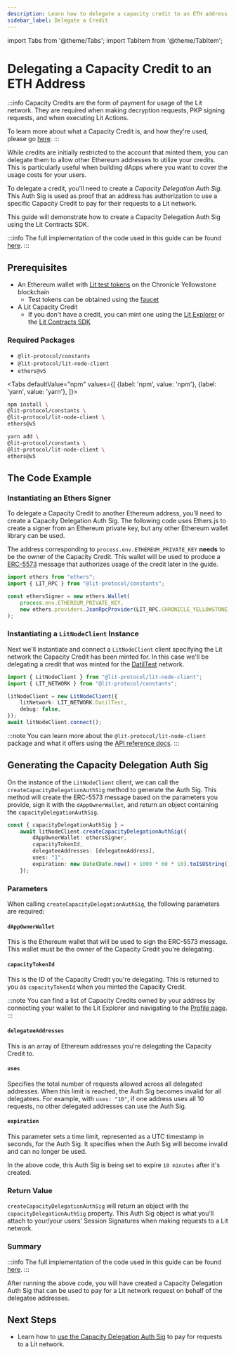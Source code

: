 ```yaml
---
description: Learn how to delegate a capacity credit to an ETH address
sidebar_label: Delegate a Credit
---
```


import Tabs from '@theme/Tabs';
import TabItem from '@theme/TabItem';

# Delegating a Capacity Credit to an ETH Address

:::info
Capacity Credits are the form of payment for usage of the Lit network. They are required when making decryption requests, PKP signing requests, and when executing Lit Actions.

To learn more about what a Capacity Credit is, and how they're used, please go [here](../../../learn/paying-for-lit/capacity-credits).
:::

While credits are initially restricted to the account that minted them, you can delegate them to allow other Ethereum addresses to utilize your credits. This is particularly useful when building dApps where you want to cover the usage costs for your users.

To delegate a credit, you'll need to create a _Capacity Delegation Auth Sig_. This Auth Sig is used as proof that an address has authorization to use a specific Capacity Credit to pay for their requests to a Lit network.

This guide will demonstrate how to create a Capacity Delegation Auth Sig using the Lit Contracts SDK.

:::info
The full implementation of the code used in this guide can be found [here](https://github.com/LIT-Protocol/developer-guides-code/tree/v2/capacity-credits/delegating/use-delegated-credit).
:::

## Prerequisites

- An Ethereum wallet with [Lit test tokens](../../../learn/overview/how-it-works/overview#the-lit-protocol-token) on the Chronicle Yellowstone blockchain
    - Test tokens can be obtained using the [faucet](https://chronicle-yellowstone-faucet.getlit.dev/)
- A Lit Capacity Credit
    - If you don't have a credit, you can mint one using the [Lit Explorer](./minting/via-lit-explorer.md) or the [Lit Contracts SDK](./minting/via-lit-contracts-sdk.md)

### Required Packages

- `@lit-protocol/constants`
- `@lit-protocol/lit-node-client`
- `ethers@v5`

<Tabs
defaultValue="npm"
values={[
{label: 'npm', value: 'npm'},
{label: 'yarn', value: 'yarn'},
]}>
<TabItem value="npm">

```bash
npm install \
@lit-protocol/constants \
@lit-protocol/lit-node-client \
ethers@v5
```

</TabItem>

<TabItem value="yarn">

```bash
yarn add \
@lit-protocol/constants \
@lit-protocol/lit-node-client \
ethers@v5
```

</TabItem>
</Tabs>

## The Code Example

### Instantiating an Ethers Signer

To delegate a Capacity Credit to another Ethereum address, you'll need to create a Capacity Delegation Auth Sig. The following code uses Ethers.js to create a signer from an Ethereum private key, but any other Ethereum wallet library can be used.

The address corresponding to `process.env.ETHEREUM_PRIVATE_KEY` **needs** to be the owner of the Capacity Credit. This wallet will be used to produce a [ERC-5573](https://eips.ethereum.org/EIPS/eip-5573) message that authorizes usage of the credit later in the guide.

```ts
import ethers from "ethers";
import { LIT_RPC } from "@lit-protocol/constants";

const ethersSigner = new ethers.Wallet(
    process.env.ETHEREUM_PRIVATE_KEY,
    new ethers.providers.JsonRpcProvider(LIT_RPC.CHRONICLE_YELLOWSTONE)
);
```

### Instantiating a `LitNodeClient` Instance

Next we'll instantiate and connect a `LitNodeClient` client specifying the Lit network the Capacity Credit has been minted for. In this case we'll be delegating a credit that was minted for the [DatilTest](../../../learn/overview/how-it-works/lit-networks/testnets#the-datil-test-network) network.

```ts
import { LitNodeClient } from "@lit-protocol/lit-node-client";
import { LIT_NETWORK } from "@lit-protocol/constants";

litNodeClient = new LitNodeClient({
    litNetwork: LIT_NETWORK.DatilTest,
    debug: false,
});
await litNodeClient.connect();
```

:::note
You can learn more about the `@lit-protocol/lit-node-client` package and what it offers using the [API reference docs](https://v7-api-doc-lit-js-sdk.vercel.app/classes/lit_node_client_src.LitNodeClient.html).
:::

## Generating the Capacity Delegation Auth Sig

On the instance of the `LitNodeClient` client, we can call the `createCapacityDelegationAuthSig` method to generate the Auth Sig. This method will create the ERC-5573 message based on the parameters you provide, sign it with the `dAppOwnerWallet`, and return an object containing the `capacityDelegationAuthSig`.

```ts
const { capacityDelegationAuthSig } =
    await litNodeClient.createCapacityDelegationAuthSig({
        dAppOwnerWallet: ethersSigner,
        capacityTokenId,
        delegateeAddresses: [delegateeAddress],
        uses: "1",
        expiration: new Date(Date.now() + 1000 * 60 * 10).toISOString(), // 10 minutes
    });
```

### Parameters

When calling `createCapacityDelegationAuthSig`, the following parameters are required:

#### `dAppOwnerWallet`

This is the Ethereum wallet that will be used to sign the ERC-5573 message. This wallet must be the owner of the Capacity Credit you're delegating.

#### `capacityTokenId`

This is the ID of the Capacity Credit you're delegating. This is returned to you as `capacityTokenId` when you minted the Capacity Credit.

:::note
You can find a list of Capacity Credits owned by your address by connecting your wallet to the Lit Explorer and navigating to the [Profile page](https://explorer.litprotocol.com/profile).
:::

#### `delegateeAddresses`

This is an array of Ethereum addresses you're delegating the Capacity Credit to.

#### `uses`

Specifies the total number of requests allowed across all delegated addresses. When this limit is reached, the Auth Sig becomes invalid for all delegatees. For example, with `uses: "10"`, if one address uses all 10 requests, no other delegated addresses can use the Auth Sig.

#### `expiration`

This parameter sets a time limit, represented as a UTC timestamp in seconds, for the Auth Sig. It specifies when the Auth Sig will become invalid and can no longer be used.

In the above code, this Auth Sig is being set to expire `10 minutes` after it's created.

### Return Value

`createCapacityDelegationAuthSig` will return an object with the `capacityDelegationAuthSig` property. This Auth Sig object is what you'll attach to your/your users' Session Signatures when making requests to a Lit network.

### Summary

:::info
The full implementation of the code used in this guide can be found [here](https://github.com/LIT-Protocol/developer-guides-code/tree/v2/capacity-credits/delegating/use-delegated-credit).
:::

After running the above code, you will have created a Capacity Delegation Auth Sig that can be used to pay for a Lit network request on behalf of the delegatee addresses.

## Next Steps

- Learn how to [use the Capacity Delegation Auth Sig](./use-delegated-credit) to pay for requests to a Lit network.

